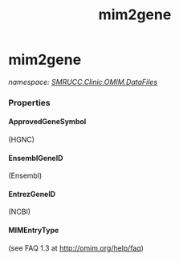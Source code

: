 ﻿---
title: mim2gene
---

# mim2gene
_namespace: [SMRUCC.Clinic.OMIM.DataFiles](N-SMRUCC.Clinic.OMIM.DataFiles.html)_






### Properties

#### ApprovedGeneSymbol
(HGNC)
#### EnsemblGeneID
(Ensembl)
#### EntrezGeneID
(NCBI)
#### MIMEntryType
(see FAQ 1.3 at http://omim.org/help/faq)
